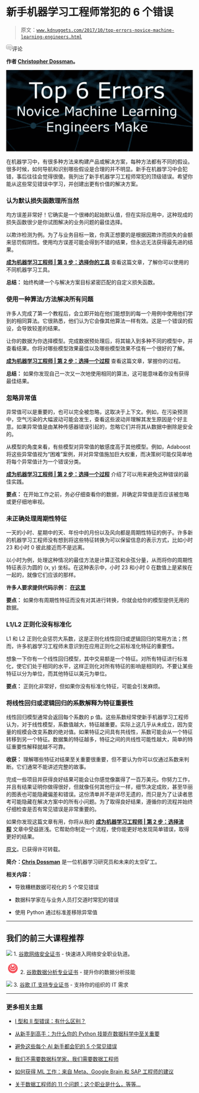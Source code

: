 # 新手机器学习工程师常犯的 6 个错误

> 原文：[`www.kdnuggets.com/2017/10/top-errors-novice-machine-learning-engineers.html`](https://www.kdnuggets.com/2017/10/top-errors-novice-machine-learning-engineers.html)

![c](img/3d9c022da2d331bb56691a9617b91b90.png)评论

**作者 [Christopher Dossman](https://twitter.com/cdossman?lang=en)。**

![](img/b72bec5ce6dddc1087da37d651697dc2.png)

在机器学习中，有很多种方法来构建产品或解决方案，每种方法都有不同的假设。很多时候，如何导航和识别哪些假设是合理的并不明显。新手在机器学习中会犯错，事后往往会觉得很傻。我列出了新手机器学习工程师常犯的顶级错误。希望你能从这些常见错误中学习，并创建出更有价值的解决方案。

### 认为默认损失函数理所当然

均方误差非常好！它确实是一个很棒的起始默认值，但在实际应用中，这种现成的损失函数很少是你试图解决的业务问题的最佳选择。

以欺诈检测为例。为了与业务目标一致，你真正想要的是根据因欺诈而损失的金额来惩罚假阴性。使用均方误差可能会得到不错的结果，但永远无法获得最先进的结果。

[**成为机器学习工程师 | 第 3 步：选择你的工具**](https://medium.com/towards-data-science/becoming-a-machine-learning-engineer-step-3-pick-your-tool-da1903a2958f) 查看这篇文章，了解你可以使用的不同机器学习工具。

**总结：** 始终构建一个与解决方案目标紧密匹配的自定义损失函数。

### 使用一种算法/方法解决所有问题

许多人完成了第一个教程后，会立即开始在他们能想到的每一个用例中使用他们学到的相同算法。它很熟悉，他们认为它会像其他算法一样有效。这是一个错误的假设，会导致较差的结果。

让你的数据为你选择模型。完成数据预处理后，将其输入到多种不同的模型中，并查看结果。你将对哪些模型效果最佳以及哪些模型效果不佳有一个很好的了解。

[**成为机器学习工程师 | 第 2 步：选择一个过程**](https://medium.com/towards-data-science/becoming-a-machine-learning-engineer-step-2-pick-a-process-942eef6ba8dd) 查看这篇文章，掌握你的过程。

**总结：** 如果你发现自己一次又一次地使用相同的算法，这可能意味着你没有获得最佳结果。

### 忽略异常值

异常值可以是重要的，也可以完全被忽略，这取决于上下文。例如，在污染预测中，空气污染的大幅波动可能会发生，查看这些波动并理解其发生原因是个好主意。如果异常值是由某种传感器错误引起的，忽略它们并将其从数据中删除是安全的。

从模型的角度来看，有些模型对异常值的敏感度高于其他模型。例如，Adaboost 将这些异常值视为“困难”案例，并对异常值施加巨大权重，而决策树可能仅简单地将每个异常值计为一个错误分类。

[**成为机器学习工程师 | 第 2 步：选择一个过程**](https://medium.com/towards-data-science/becoming-a-machine-learning-engineer-step-2-pick-a-process-942eef6ba8dd) 介绍了可以用来避免这种错误的最佳实践。

**要点：** 在开始工作之前，务必仔细查看你的数据，并确定异常值是否应该被忽略或更仔细地审视。

### 未正确处理周期性特征

一天的小时、星期中的天、年份中的月份以及风向都是周期性特征的例子。许多新的机器学习工程师没有想到将这些特征转换为可以保留信息的表示方式，比如小时 23 和小时 0 彼此接近而不是远离。

以小时为例，处理这种情况的最佳方法是计算正弦和余弦分量，从而将你的周期性特征表示为圆的 (x, y) 坐标。在这种表示中，小时 23 和小时 0 在数值上是紧挨在一起的，就像它们应该的那样。

**许多人要求提供代码示例：** [**在这里**](https://gist.github.com/anonymous/7ce6274c630dabd70960c6d7fdd6c580)

**要点：** 如果你有周期性特征而没有对其进行转换，你就会给你的模型提供无用的数据。

### L1/L2 正则化没有标准化

L1 和 L2 正则化会惩罚大系数，这是正则化线性回归或逻辑回归的常用方法；然而，许多机器学习工程师未意识到在应用正则化之前标准化特征的重要性。

想象一下你有一个线性回归模型，其中交易额是一个特征。对所有特征进行标准化，使它们处于相同的水平，这样正则化对所有特征的影响是相同的。不要让某些特征以分为单位，而其他特征以美元为单位。

**要点：** 正则化非常好，但如果你没有标准化特征，可能会引发麻烦。

### 将线性回归或逻辑回归的系数解释为特征重要性

线性回归模型通常会返回每个系数的 p 值。这些系数经常使新手机器学习工程师认为，对于线性模型，系数值越大，特征越重要。实际上这几乎从未成立，因为变量的规模会改变系数的绝对值。如果特征之间具有共线性，系数可能会从一个特征转移到另一个特征。数据集的特征越多，特征之间的共线性可能性越大，简单的特征重要性解释就越不可靠。

**收获：** 理解哪些特征对结果至关重要很重要，但不要认为你可以仅通过系数来判断。它们通常不能讲述完整的故事。

完成一些项目并获得良好结果可能会让你感觉像赢得了一百万美元。你努力工作，并且有结果证明你做得很好，但就像任何其他行业一样，细节决定成败，甚至华丽的图表也可能隐藏偏差和错误。这份清单并不是详尽无遗的，而只是为了让读者思考可能隐藏在解决方案中的所有小问题。为了取得良好结果，遵循你的流程并始终仔细检查是否有常见错误是非常重要的。

如果你发现这篇文章有用，你将从我的 [**成为机器学习工程师 | 第 2 步：选择流程**](https://medium.com/towards-data-science/becoming-a-machine-learning-engineer-step-2-pick-a-process-942eef6ba8dd) 文章中受益匪浅。它帮助你制定一个流程，使你能更好地发现简单错误，取得更好的结果。

[原文](https://medium.com/towards-data-science/top-6-errors-novice-machine-learning-engineers-make-e82273d394db)。已获得许可转载。

**简介：[Chris Dossman](https://twitter.com/cdossman?lang=en)** 是一位机器学习研究员和未来的太空矿工。

**相关内容：**

+   导致糟糕数据可视化的 5 个常见错误

+   数据科学家在与业务人员打交道时常犯的错误

+   使用 Python 通过标准差移除异常值

* * *

## 我们的前三大课程推荐

![](img/0244c01ba9267c002ef39d4907e0b8fb.png) 1\. [谷歌网络安全证书](https://www.kdnuggets.com/google-cybersecurity) - 快速进入网络安全职业轨道。

![](img/e225c49c3c91745821c8c0368bf04711.png) 2\. [谷歌数据分析专业证书](https://www.kdnuggets.com/google-data-analytics) - 提升你的数据分析技能

![](img/0244c01ba9267c002ef39d4907e0b8fb.png) 3\. [谷歌 IT 支持专业证书](https://www.kdnuggets.com/google-itsupport) - 支持你的组织的 IT 需求

* * *

### 更多相关主题

+   [I 型和 II 型错误：有什么区别？](https://www.kdnuggets.com/2022/08/type-type-ii-errors-difference.html)

+   [从新手到高手：为什么你的 Python 技能在数据科学中至关重要](https://www.kdnuggets.com/novice-to-ninja-why-your-python-skills-matter-in-data-science)

+   [避免这些每个 AI 新手都会犯的 5 个常见错误](https://www.kdnuggets.com/avoid-these-5-common-mistakes-every-novice-in-ai-makes)

+   [我们不需要数据科学家，我们需要数据工程师](https://www.kdnuggets.com/2021/02/dont-need-data-scientists-need-data-engineers.html)

+   [如何获得 ML 工作：来自 Meta、Google Brain 和 SAP 工程师的建议](https://www.kdnuggets.com/2022/08/corise-land-ml-job-advice-engineers-meta-google-brain-sap.html)

+   [关于数据工程师的 11 个问题：这个职业是什么，等等…](https://www.kdnuggets.com/2022/10/11-questions-data-engineers-profession-heading.html)
